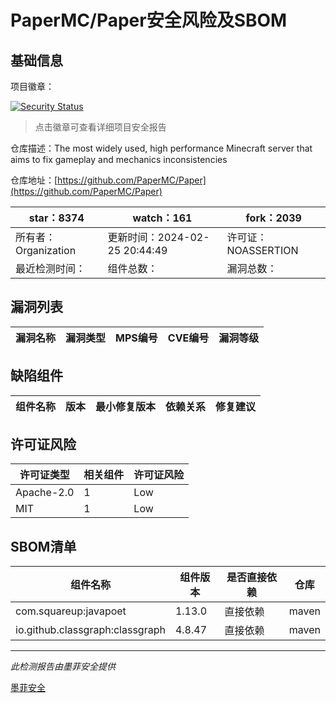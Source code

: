 # PaperMC/Paper安全风险及SBOM

## 基础信息

项目徽章：

[![Security Status](https://www.murphysec.com/platform3/v31/badge/1761814382884704256.svg)](https://www.murphysec.com/console/report/1693323208697991168/1761814382884704256)

> 点击徽章可查看详细项目安全报告

仓库描述：The most widely used, high performance Minecraft server that aims to fix gameplay and mechanics inconsistencies

仓库地址：[https://github.com/PaperMC/Paper](https://github.com/PaperMC/Paper)

| star：8374 | watch：161 | fork：2039 |
| ----------- | -------------- | ------------ |
| 所有者：Organization | 更新时间：2024-02-25 20:44:49 | 许可证：NOASSERTION |
| 最近检测时间： | 组件总数： | 漏洞总数： |




## 漏洞列表

| 漏洞名称 | 漏洞类型 | MPS编号 | CVE编号 | 漏洞等级 |
| ------- | ------ | ------- | ------ | ----- |





## 缺陷组件

| 组件名称 | 版本 | 最小修复版本 | 依赖关系 | 修复建议 |
| -------- | ---- | ------------ | -------- | -------- |





## 许可证风险

| 许可证类型 | 相关组件 | 许可证风险 |
| ---------- | -------- | ---------- |
|Apache-2.0|1|Low|
|MIT|1|Low|




## SBOM清单

| 组件名称 | 组件版本 | 是否直接依赖 | 仓库 |
| -------- | -------- | ------------ | ---- |
|com.squareup:javapoet|1.13.0|直接依赖|maven|
|io.github.classgraph:classgraph|4.8.47|直接依赖|maven|


------

*此检测报告由墨菲安全提供*

[墨菲安全](www.murphysec.com)